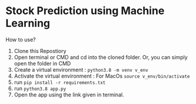 # Stock Prediction using Machine Learning

How to use?

1. Clone this Repostiory
2. Open terminal or CMD and cd into the cloned folder. Or, you can simply open the folder in CMD
3. Create a virtual environment : ```python3.8 -m venv v_env```
4. Activate the virtual environment :
    For MacOs ```source v_env/bin/activate```
5. run ```pip install -r requirements.txt```
6. run ```python3.8 app.py```
7. Open the app using the link given in terminal.

